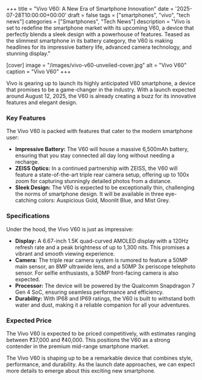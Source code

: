 +++
title = "Vivo V60: A New Era of Smartphone Innovation"
date = '2025-07-28T10:00:00+00:00'
draft = false
tags = ["smartphones", "vivo", "tech news"]
categories = ["Smartphones", "Tech News"]
description = "Vivo is set to redefine the smartphone market with its upcoming V60, a device that perfectly blends a sleek design with a powerhouse of features. Teased as the slimmest smartphone in its battery category, the V60 is making headlines for its impressive battery life, advanced camera technology, and stunning display."

[cover]
  image = "/images/vivo-v60-unveiled-cover.jpg"
  alt = "Vivo V60"
  caption = "Vivo V60"
+++

Vivo is gearing up to launch its highly anticipated V60 smartphone, a device that promises to be a game-changer in the industry. With a launch expected around August 12, 2025, the V60 is already creating a buzz for its innovative features and elegant design.

### Key Features

The Vivo V60 is packed with features that cater to the modern smartphone user:

*   **Impressive Battery:** The V60 will house a massive 6,500mAh battery, ensuring that you stay connected all day long without needing a recharge.
*   **ZEISS Optics:** In a continued partnership with ZEISS, the V60 will feature a state-of-the-art triple rear camera setup, offering up to 100x zoom for capturing stunningly detailed photos from a distance.
*   **Sleek Design:** The V60 is expected to be exceptionally thin, challenging the norms of smartphone design. It will be available in three eye-catching colors: Auspicious Gold, Moonlit Blue, and Mist Grey.

### Specifications

Under the hood, the Vivo V60 is just as impressive:

*   **Display:** A 6.67-inch 1.5K quad-curved AMOLED display with a 120Hz refresh rate and a peak brightness of up to 1,300 nits. This promises a vibrant and smooth viewing experience.
*   **Camera:** The triple rear camera system is rumored to feature a 50MP main sensor, an 8MP ultrawide lens, and a 50MP 3x periscope telephoto sensor. For selfie enthusiasts, a 50MP front-facing camera is also expected.
*   **Processor:** The device will be powered by the Qualcomm Snapdragon 7 Gen 4 SoC, ensuring seamless performance and efficiency.
*   **Durability:** With IP68 and IP69 ratings, the V60 is built to withstand both water and dust, making it a reliable companion for all your adventures.

### Expected Price

The Vivo V60 is expected to be priced competitively, with estimates ranging between ₹37,000 and ₹40,000. This positions the V60 as a strong contender in the premium mid-range smartphone market.

The Vivo V60 is shaping up to be a remarkable device that combines style, performance, and durability. As the launch date approaches, we can expect more details to emerge about this exciting new smartphone.
